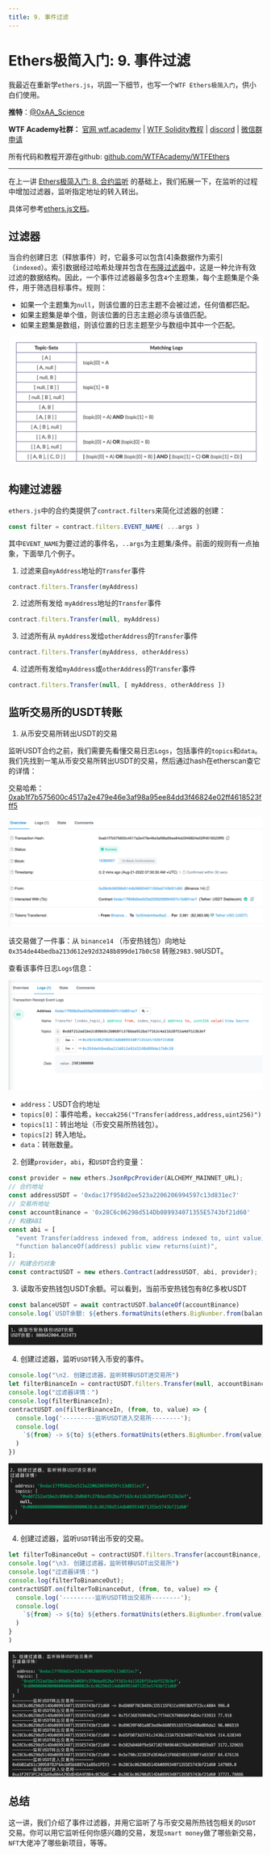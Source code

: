 ```yaml
---
title: 9. 事件过滤
---
```


# Ethers极简入门: 9. 事件过滤

我最近在重新学`ethers.js`，巩固一下细节，也写一个`WTF Ethers极简入门`，供小白们使用。

**推特**：[@0xAA_Science](https://twitter.com/0xAA_Science)

**WTF Academy社群：** [官网 wtf.academy](https://wtf.academy) | [WTF Solidity教程](https://github.com/AmazingAng/WTFSolidity) | [discord](https://discord.gg/5akcruXrsk) | [微信群申请](https://docs.google.com/forms/d/e/1FAIpQLSe4KGT8Sh6sJ7hedQRuIYirOoZK_85miz3dw7vA1-YjodgJ-A/viewform?usp=sf_link)

所有代码和教程开源在github: [github.com/WTFAcademy/WTFEthers](https://github.com/WTFAcademy/WTFEthers)

-----

在上一讲 [Ethers极简入门: 8. 合约监听](https://github.com/WTFAcademy/WTFEthers/tree/main/08_ContractListener) 的基础上，我们拓展一下，在监听的过程中增加过滤器，监听指定地址的转入转出。

具体可参考[ethers.js文档](https://docs.ethers.io/v5/concepts/events)。

## 过滤器

当合约创建日志（释放事件）时，它最多可以包含[4]条数据作为索引（`indexed`）。索引数据经过哈希处理并包含在[布隆过滤器](https://en.wikipedia.org/wiki/Bloom_filter)中，这是一种允许有效过滤的数据结构。因此，一个事件过滤器最多包含`4`个主题集，每个主题集是个条件，用于筛选目标事件。规则：

- 如果一个主题集为`null`，则该位置的日志主题不会被过滤，任何值都匹配。
- 如果主题集是单个值，则该位置的日志主题必须与该值匹配。
- 如果主题集是数组，则该位置的日志主题至少与数组中其中一个匹配。

![过滤器规则](img/9-1.png)



## 构建过滤器
`ethers.js`中的合约类提供了`contract.filters`来简化过滤器的创建：

```js
const filter = contract.filters.EVENT_NAME( ...args ) 
```

其中`EVENT_NAME`为要过滤的事件名，`..args`为主题集/条件。前面的规则有一点抽象，下面举几个例子。

1. 过滤来自`myAddress`地址的`Transfer`事件
  ```js
  contract.filters.Transfer(myAddress)
  ```

2. 过滤所有发给 `myAddress`地址的`Transfer`事件
  ```js
  contract.filters.Transfer(null, myAddress)
  ```

3. 过滤所有从 `myAddress`发给`otherAddress`的`Transfer`事件
  ```js
  contract.filters.Transfer(myAddress, otherAddress)
  ```

4. 过滤所有发给`myAddress`或`otherAddress`的`Transfer`事件
  ```js
  contract.filters.Transfer(null, [ myAddress, otherAddress ])
  ```

## 监听交易所的USDT转账


1. 从币安交易所转出USDT的交易

  监听USDT合约之前，我们需要先看懂交易日志`Logs`，包括事件的`topics`和`data`。我们先找到一笔从币安交易所转出USDT的交易，然后通过hash在etherscan查它的详情：

  交易哈希：[0xab1f7b575600c4517a2e479e46e3af98a95ee84dd3f46824e02ff4618523fff5](https://etherscan.io/tx/0xab1f7b575600c4517a2e479e46e3af98a95ee84dd3f46824e02ff4618523fff5)

  ![etherscan 示意图](img/9-2.png)

  该交易做了一件事：从 `binance14` （币安热钱包）向地址`0x354de44bedba213d612e92d3248b899de17b0c58` 转账`2983.98`USDT。

  查看该事件日志`Logs`信息：

  ![etherscan logs示意图](img/9-3.png)

  - `address`：USDT合约地址
  - `topics[0]`：事件哈希，`keccak256("Transfer(address,address,uint256)")`
  - `topics[1]`：转出地址（币安交易所热钱包）。
  - `topics[2]` 转入地址。
  - `data`：转账数量。

2. 创建`provider`，`abi`，和`USDT`合约变量：

  ```js
  const provider = new ethers.JsonRpcProvider(ALCHEMY_MAINNET_URL);
  // 合约地址
  const addressUSDT = '0xdac17f958d2ee523a2206206994597c13d831ec7'
  // 交易所地址
  const accountBinance = '0x28C6c06298d514Db089934071355E5743bf21d60'
  // 构建ABI
  const abi = [
    "event Transfer(address indexed from, address indexed to, uint value)",
    "function balanceOf(address) public view returns(uint)",
  ];
  // 构建合约对象
  const contractUSDT = new ethers.Contract(addressUSDT, abi, provider);
  ```

3. 读取币安热钱包USDT余额。可以看到，当前币安热钱包有8亿多枚USDT
  ```js
  const balanceUSDT = await contractUSDT.balanceOf(accountBinance)
  console.log(`USDT余额: ${ethers.formatUnits(ethers.BigNumber.from(balanceUSDT),6)}\n`)
  ```
  ![币安热钱包USDT余额](img/9-4.png)


4. 创建过滤器，监听`USDT`转入币安的事件。

  ```js
  console.log("\n2. 创建过滤器，监听转移USDT进交易所")
  let filterBinanceIn = contractUSDT.filters.Transfer(null, accountBinance);
  console.log("过滤器详情：")
  console.log(filterBinanceIn);
  contractUSDT.on(filterBinanceIn, (from, to, value) => {
    console.log('---------监听USDT进入交易所--------');
    console.log(
      `${from} -> ${to} ${ethers.formatUnits(ethers.BigNumber.from(value),6)}`
    )
  })
  ```
  ![监听转入币安的USDT交易](img/9-5.png)

4. 创建过滤器，监听`USDT`转出币安的交易。

  ```js
  let filterToBinanceOut = contractUSDT.filters.Transfer(accountBinance, null);
  console.log("\n3. 创建过滤器，监听转移USDT出交易所")
  console.log("过滤器详情：")
  console.log(filterToBinanceOut);
  contractUSDT.on(filterToBinanceOut, (from, to, value) => {
    console.log('---------监听USDT转出交易所--------');
    console.log(
      `${from} -> ${to} ${ethers.formatUnits(ethers.BigNumber.from(value),6)}`
    )
  }
  )
  ```
  ![监听转出币安的USDT交易](img/9-6.png) 

## 总结

这一讲，我们介绍了事件过滤器，并用它监听了与币安交易所热钱包相关的`USDT`交易。你可以用它监听任何你感兴趣的交易，发现`smart money`做了哪些新交易，`NFT`大佬冲了哪些新项目，等等。

